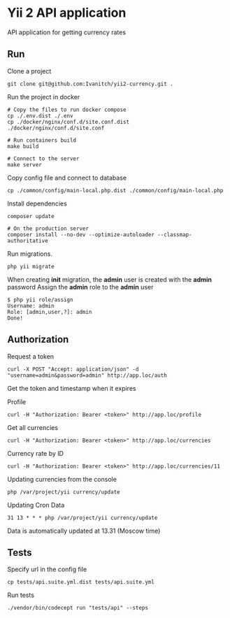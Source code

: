 Yii 2 API application
===============================

API application for getting currency rates

Run
-------------------
Clone a project
```
git clone git@github.com:Ivanitch/yii2-currency.git .
```
Run the project in docker
```
# Copy the files to run docker compose
cp ./.env.dist ./.env
cp ./docker/nginx/conf.d/site.conf.dist ./docker/nginx/conf.d/site.conf

# Run containers build
make build

# Connect to the server
make server
```
Copy config file and connect to database
```
cp ./common/config/main-local.php.dist ./common/config/main-local.php
```
Install dependencies
```
composer update

# On the production server
composer install --no-dev --optimize-autoloader --classmap-authoritative
```
Run migrations.
```
php yii migrate
```
When creating **init** migration, the **admin** user is created with the **admin** password
Assign the **admin** role to the **admin** user
```
$ php yii role/assign
Username: admin
Role: [admin,user,?]: admin
Done!
```




Authorization
----------------------
Request a token
```
curl -X POST "Accept: application/json" -d "username=admin&password=admin" http://app.loc/auth
```
Get the token and timestamp when it expires

Profile
```
curl -H "Authorization: Bearer <token>" http://app.loc/profile
```
Get all currencies
```
curl -H "Authorization: Bearer <token>" http://app.loc/currencies
```
Currency rate by ID
```
curl -H "Authorization: Bearer <token>" http://app.loc/currencies/11
```
Updating currencies from the console
```
php /var/project/yii currency/update
```
Updating Cron Data
```
31 13 * * * php /var/project/yii currency/update
```
Data is automatically updated at 13.31 (Moscow time)

Tests
----------------------
Specify url in the config file
```
cp tests/api.suite.yml.dist tests/api.suite.yml
```
Run tests
```
./vendor/bin/codecept run "tests/api" --steps
```